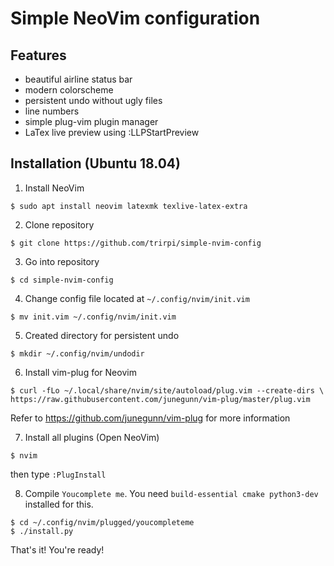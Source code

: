 # Simple NeoVim configuration

## Features

* beautiful airline status bar
* modern colorscheme
* persistent undo without ugly files
* line numbers
* simple plug-vim plugin manager
* LaTex live preview using :LLPStartPreview

## Installation (Ubuntu 18.04)

1. Install NeoVim
```
$ sudo apt install neovim latexmk texlive-latex-extra
```
2. Clone repository
```
$ git clone https://github.com/trirpi/simple-nvim-config
```
3. Go into repository
```
$ cd simple-nvim-config
```
4. Change config file located at `~/.config/nvim/init.vim`
```
$ mv init.vim ~/.config/nvim/init.vim
```
5. Created directory for persistent undo
```
$ mkdir ~/.config/nvim/undodir
```
6. Install vim-plug for Neovim
```
$ curl -fLo ~/.local/share/nvim/site/autoload/plug.vim --create-dirs \
https://raw.githubusercontent.com/junegunn/vim-plug/master/plug.vim
```
Refer to https://github.com/junegunn/vim-plug for more information

7. Install all plugins (Open NeoVim)
```
$ nvim
```
then type `:PlugInstall`

8. Compile `Youcomplete me`. You need `build-essential cmake python3-dev` installed for this.
```
$ cd ~/.config/nvim/plugged/youcompleteme
$ ./install.py
```

That's it! You're ready!
